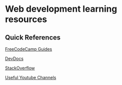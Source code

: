 # Web development learning resources

## Quick References

[FreeCodeCamp Guides](https://guide.freecodecamp.org/)

[DevDocs](http://devdocs.io/)

[StackOverflow](http://stackoverflow.com)

[Useful Youtube Channels](https://github.com/andrew--r/channels)


